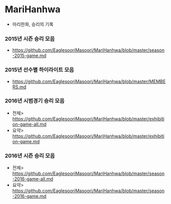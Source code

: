 # MariHanhwa
- 마리한화, 승리의 기록

### 2015년 시즌 승리 모음
- https://github.com/EaglesooriMasoori/MariHanhwa/blob/master/season-2015-game.md

### 2015년 선수별 하이라이트 모음
- https://github.com/EaglesooriMasoori/MariHanhwa/blob/master/MEMBERS.md

### 2016년 시범경기 승리 모음
- 전체> https://github.com/EaglesooriMasoori/MariHanhwa/blob/master/exhibition-game-all.md
- 요약> https://github.com/EaglesooriMasoori/MariHanhwa/blob/master/exhibition-game.md

### 2016년 시즌 승리 모음
- 전체> https://github.com/EaglesooriMasoori/MariHanhwa/blob/master/season-2016-game-all.md
- 요약> https://github.com/EaglesooriMasoori/MariHanhwa/blob/master/season-2016-game.md
